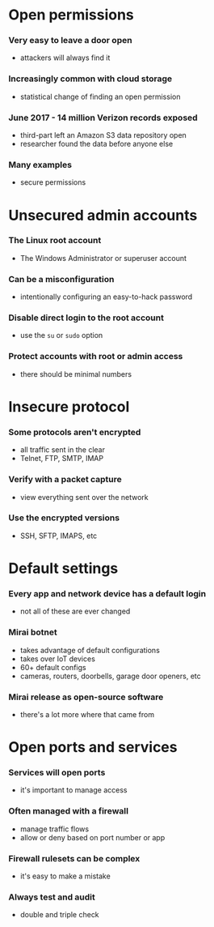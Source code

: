 # Open permissions
### Very easy to leave a door open
- attackers will always find it
### Increasingly common with cloud storage
- statistical change of finding an open permission
### June 2017 - 14 million Verizon records exposed
- third-part left an Amazon S3 data repository open
- researcher found the data before anyone else
### Many examples
- secure permissions
# Unsecured admin accounts
### The Linux root account
- The Windows Administrator or superuser account
### Can be a misconfiguration
- intentionally configuring an easy-to-hack password
### Disable direct login to the root account
- use the ```su``` or ```sudo``` option
### Protect accounts with root or admin access
- there should be minimal numbers
# Insecure protocol
### Some protocols aren't encrypted
- all traffic sent in the clear
- Telnet, FTP, SMTP, IMAP
### Verify with a packet capture
- view everything sent over the network
### Use the encrypted versions
- SSH, SFTP, IMAPS, etc
# Default settings
### Every app and network device has a default login
- not all of these are ever changed
### Mirai botnet
- takes advantage of default configurations
- takes over IoT devices
- 60+ default configs
- cameras, routers, doorbells, garage door openers, etc
### Mirai release as open-source software
- there's a lot more where that came from
# Open ports and services
### Services will open ports
- it's important to manage access
### Often managed with a firewall
- manage traffic flows
- allow or deny based on port number or app
### Firewall rulesets can be complex
- it's easy to make a mistake
### Always test and audit
- double and triple check